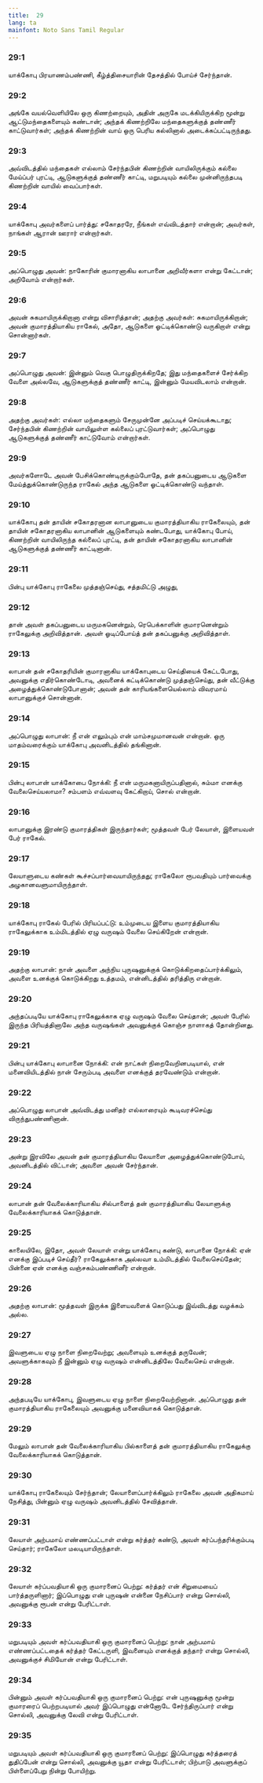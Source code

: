 ```yaml
---
title:  29
lang: ta
mainfont: Noto Sans Tamil Regular
---
```


###  29:1

யாக்கோபு பிரயாணம்பண்ணி, கீழ்த்திசையாரின் தேசத்தில் போய்ச் சேர்ந்தான்.

###  29:2

அங்கே வயல்வெளியிலே ஒரு கிணற்றையும், அதின் அருகே மடக்கியிருக்கிற மூன்று ஆட்டுமந்தைகளையும் கண்டான்; அந்தக் கிணற்றிலே மந்தைகளுக்குத் தண்ணீர் காட்டுவார்கள்; அந்தக் கிணற்றின் வாய் ஒரு பெரிய கல்லினால் அடைக்கப்பட்டிருந்தது.

###  29:3

அவ்விடத்தில் மந்தைகள் எல்லாம் சேர்ந்தபின் கிணற்றின் வாயிலிருக்கும் கல்லை மேய்ப்பர் புரட்டி, ஆடுகளுக்குத் தண்ணீர் காட்டி, மறுபடியும் கல்லை முன்னிருந்தபடி கிணற்றின் வாயில் வைப்பார்கள்.

###  29:4

யாக்கோபு அவர்களைப் பார்த்து: சகோதரரே, நீங்கள் எவ்விடத்தார் என்றான்; அவர்கள், நாங்கள் ஆரான் ஊரார் என்றார்கள்.

###  29:5

அப்பொழுது அவன்: நாகோரின் குமாரனாகிய லாபானை அறிவீர்களா என்று கேட்டான்; அறிவோம் என்றார்கள்.

###  29:6

அவன் சுகமாயிருக்கிறானா என்று விசாரித்தான்; அதற்கு அவர்கள்: சுகமாயிருக்கிறான்; அவன் குமாரத்தியாகிய ராகேல், அதோ, ஆடுகளை ஓட்டிக்கொண்டு வருகிறாள் என்று சொன்னார்கள்.

###  29:7

அப்பொழுது அவன்: இன்னும் வெகு பொழுதிருக்கிறதே; இது மந்தைகளைச் சேர்க்கிற வேளை அல்லவே, ஆடுகளுக்குத் தண்ணீர் காட்டி, இன்னும் மேயவிடலாம் என்றான்.

###  29:8

அதற்கு அவர்கள்: எல்லா மந்தைகளும் சேருமுன்னே அப்படிச் செய்யக்கூடாது; சேர்ந்தபின் கிணற்றின் வாயிலுள்ள கல்லைப் புரட்டுவார்கள்; அப்பொழுது ஆடுகளுக்குத் தண்ணீர் காட்டுவோம் என்றார்கள்.

###  29:9

அவர்களோடே அவன் பேசிக்கொண்டிருக்கும்போதே, தன் தகப்பனுடைய ஆடுகளை மேய்த்துக்கொண்டுருந்த ராகேல் அந்த ஆடுகளை ஓட்டிக்கொண்டு வந்தாள்.

###  29:10

யாக்கோபு தன் தாயின் சகோதரனான லாபானுடைய குமாரத்தியாகிய ராகேலையும், தன் தாயின் சகோதரனாகிய லாபானின் ஆடுகளையும் கண்டபோது, யாக்கோபு போய், கிணற்றின் வாயிலிருந்த கல்லைப் புரட்டி, தன் தாயின் சகோதரனாகிய லாபானின் ஆடுகளுக்குத் தண்ணீர் காட்டினான்.

###  29:11

பின்பு யாக்கோபு ராகேலை முத்தஞ்செய்து, சத்தமிட்டு அழுது,

###  29:12

தான் அவள் தகப்பனுடைய மருமகனென்றும், ரெபெக்காளின் குமாரனென்றும் ராகேலுக்கு அறிவித்தான். அவள் ஓடிப்போய்த் தன் தகப்பனுக்கு அறிவித்தாள்.

###  29:13

லாபான் தன் சகோதரியின் குமாரனாகிய யாக்கோபுடைய செய்தியைக் கேட்டபோது, அவனுக்கு எதிர்கொண்டோடி, அவனைக் கட்டிக்கொண்டு முத்தஞ்செய்து, தன் வீட்டுக்கு அழைத்துக்கொண்டுபோனான்; அவன் தன் காரியங்களையெல்லாம் விவரமாய் லாபானுக்குச் சொன்னான்.

###  29:14

அப்பொழுது லாபான்: நீ என் எலும்பும் என் மாம்சமுமானவன் என்றான். ஒரு மாதம்வரைக்கும் யாக்கோபு அவனிடத்தில் தங்கினான்.

###  29:15

பின்பு லாபான் யாக்கோபை நோக்கி: நீ என் மருமகனாயிருப்பதினால், சும்மா எனக்கு வேலைசெய்யலாமா? சம்பளம் எவ்வளவு கேட்கிறாய், சொல் என்றான்.

###  29:16

லாபானுக்கு இரண்டு குமாரத்திகள் இருந்தார்கள்; மூத்தவள் பேர் லேயாள், இளையவள் பேர் ராகேல்.

###  29:17

லேயாளுடைய கண்கள் கூச்சப்பார்வையாயிருந்தது; ராகேலோ ரூபவதியும் பார்வைக்கு அழகானவளுமாயிருந்தாள்.

###  29:18

யாக்கோபு ராகேல் பேரில் பிரியப்பட்டு: உம்முடைய இளைய குமாரத்தியாகிய ராகேலுக்காக உம்மிடத்தில் ஏழு வருஷம் வேலை செய்கிறேன் என்றான்.

###  29:19

அதற்கு லாபான்: நான் அவளை அந்நிய புருஷனுக்குக் கொடுக்கிறதைப்பார்க்கிலும், அவளை உனக்குக் கொடுக்கிறது உத்தமம், என்னிடத்தில் தரித்திரு என்றான்.

###  29:20

அந்தப்படியே யாக்கோபு ராகேலுக்காக ஏழு வருஷம் வேலை செய்தான்; அவள் பேரில் இருந்த பிரியத்தினாலே அந்த வருஷங்கள் அவனுக்குக் கொஞ்ச நாளாகத் தோன்றினது.

###  29:21

பின்பு யாக்கோபு லாபானை நோக்கி: என் நாட்கள் நிறைவேறினபடியால், என் மனைவியிடத்தில் நான் சேரும்படி அவளை எனக்குத் தரவேண்டும் என்றான்.

###  29:22

அப்பொழுது லாபான் அவ்விடத்து மனிதர் எல்லாரையும் கூடிவரச்செய்து விருந்துபண்ணினான்.

###  29:23

அன்று இரவிலே அவன் தன் குமாரத்தியாகிய லேயாளை அழைத்துக்கொண்டுபோய், அவனிடத்தில் விட்டான்; அவளை அவன் சேர்ந்தான்.

###  29:24

லாபான் தன் வேலைக்காரியாகிய சில்பாளைத் தன் குமாரத்தியாகிய லேயாளுக்கு வேலைக்காரியாகக் கொடுத்தான்.

###  29:25

காலையிலே, இதோ, அவள் லேயாள் என்று யாக்கோபு கண்டு, லாபானை நோக்கி: ஏன் எனக்கு இப்படிச் செய்தீர்? ராகேலுக்காக அல்லவா உம்மிடத்தில் வேலைசெய்தேன்; பின்னை ஏன் எனக்கு வஞ்சகம்பண்ணினீர் என்றான்.

###  29:26

அதற்கு லாபான்: மூத்தவள் இருக்க இளையவளைக் கொடுப்பது இவ்விடத்து வழக்கம் அல்ல.

###  29:27

இவளுடைய ஏழு நாளை நிறைவேற்று; அவளையும் உனக்குத் தருவேன்; அவளுக்காகவும் நீ இன்னும் ஏழு வருஷம் என்னிடத்திலே வேலைசெய் என்றான்.

###  29:28

அந்தபடியே யாக்கோபு, இவளுடைய ஏழு நாளை நிறைவேற்றினான். அப்பொழுது தன் குமாரத்தியாகிய ராகேலையும் அவனுக்கு மனைவியாகக் கொடுத்தான்.

###  29:29

மேலும் லாபான் தன் வேலைக்காரியாகிய பில்காளைத் தன் குமாரத்தியாகிய ராகேலுக்கு வேலைக்காரியாகக் கொடுத்தான்.

###  29:30

யாக்கோபு ராகேலையும் சேர்ந்தான்; லேயாளைப்பார்க்கிலும் ராகேலை அவன் அதிகமாய் நேசித்து, பின்னும் ஏழு வருஷம் அவனிடத்தில் சேவித்தான்.

###  29:31

லேயாள் அற்பமாய் எண்ணப்பட்டாள் என்று கர்த்தர் கண்டு, அவள் கர்ப்பந்தரிக்கும்படி செய்தார்; ராகேலோ மலடியாயிருந்தாள்.

###  29:32

லேயாள் கர்ப்பவதியாகி ஒரு குமாரனைப் பெற்று: கர்த்தர் என் சிறுமையைப் பார்த்தருளினார்; இப்பொழுது என் புருஷன் என்னை நேசிப்பார் என்று சொல்லி, அவனுக்கு ரூபன் என்று பேரிட்டாள்.

###  29:33

மறுபடியும் அவள் கர்ப்பவதியாகி ஒரு குமாரனைப் பெற்று: நான் அற்பமாய் எண்ணப்பட்டதைக் கர்த்தர் கேட்டருளி, இவனையும் எனக்குத் தந்தார் என்று சொல்லி, அவனுக்குச் சிமியோன் என்று பேரிட்டாள்.

###  29:34

பின்னும் அவள் கர்ப்பவதியாகி ஒரு குமாரனைப் பெற்று: என் புருஷனுக்கு மூன்று குமாரரைப் பெற்றபடியால் அவர் இப்பொழுது என்னோடே சேர்ந்திருப்பார் என்று சொல்லி, அவனுக்கு லேவி என்று பேரிட்டாள்.

###  29:35

மறுபடியும் அவள் கர்ப்பவதியாகி ஒரு குமாரனைப் பெற்று: இப்பொழுது கர்த்தரைத் துதிப்பேன் என்று சொல்லி, அவனுக்கு யூதா என்று பேரிட்டாள்; பிற்பாடு அவளுக்குப் பிள்ளைப்பேறு நின்று போயிற்று.

